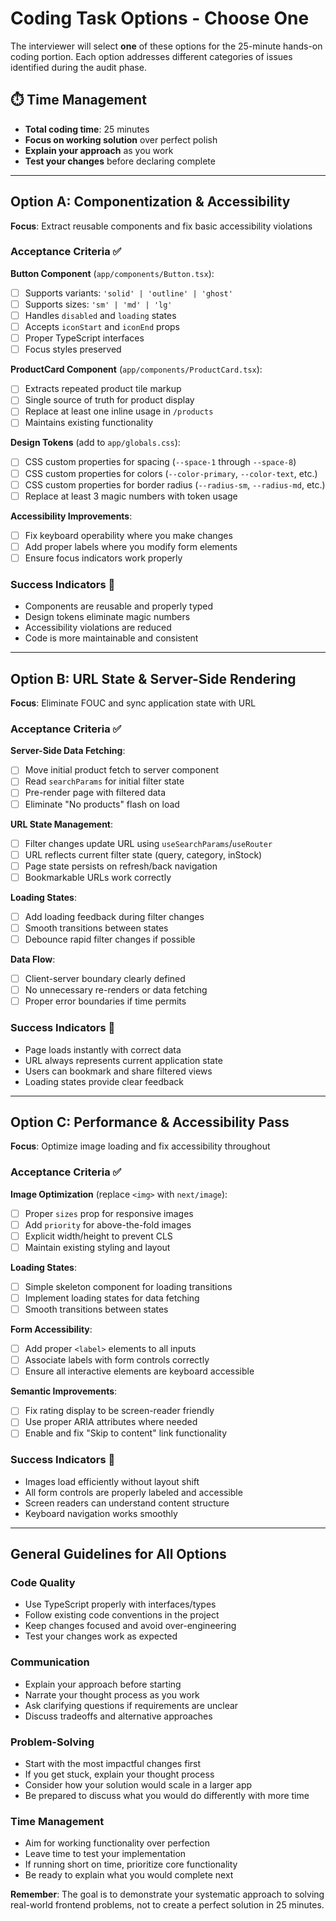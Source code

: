 # Coding Task Options - Choose One

The interviewer will select **one** of these options for the 25-minute hands-on coding portion. Each option addresses different categories of issues identified during the audit phase.

## ⏱️ Time Management
- **Total coding time**: 25 minutes
- **Focus on working solution** over perfect polish
- **Explain your approach** as you work
- **Test your changes** before declaring complete

---

## Option A: Componentization & Accessibility

**Focus**: Extract reusable components and fix basic accessibility violations

### Acceptance Criteria ✅

**Button Component** (`app/components/Button.tsx`):
- [ ] Supports variants: `'solid' | 'outline' | 'ghost'`
- [ ] Supports sizes: `'sm' | 'md' | 'lg'` 
- [ ] Handles `disabled` and `loading` states
- [ ] Accepts `iconStart` and `iconEnd` props
- [ ] Proper TypeScript interfaces
- [ ] Focus styles preserved

**ProductCard Component** (`app/components/ProductCard.tsx`):
- [ ] Extracts repeated product tile markup
- [ ] Single source of truth for product display
- [ ] Replace at least one inline usage in `/products`
- [ ] Maintains existing functionality

**Design Tokens** (add to `app/globals.css`):
- [ ] CSS custom properties for spacing (`--space-1` through `--space-8`)
- [ ] CSS custom properties for colors (`--color-primary`, `--color-text`, etc.)
- [ ] CSS custom properties for border radius (`--radius-sm`, `--radius-md`, etc.)
- [ ] Replace at least 3 magic numbers with token usage

**Accessibility Improvements**:
- [ ] Fix keyboard operability where you make changes
- [ ] Add proper labels where you modify form elements
- [ ] Ensure focus indicators work properly

### Success Indicators 🎯
- Components are reusable and properly typed
- Design tokens eliminate magic numbers
- Accessibility violations are reduced
- Code is more maintainable and consistent

---

## Option B: URL State & Server-Side Rendering

**Focus**: Eliminate FOUC and sync application state with URL

### Acceptance Criteria ✅

**Server-Side Data Fetching**:
- [ ] Move initial product fetch to server component
- [ ] Read `searchParams` for initial filter state
- [ ] Pre-render page with filtered data
- [ ] Eliminate "No products" flash on load

**URL State Management**:
- [ ] Filter changes update URL using `useSearchParams`/`useRouter`
- [ ] URL reflects current filter state (query, category, inStock)  
- [ ] Page state persists on refresh/back navigation
- [ ] Bookmarkable URLs work correctly

**Loading States**:
- [ ] Add loading feedback during filter changes
- [ ] Smooth transitions between states
- [ ] Debounce rapid filter changes if possible

**Data Flow**:
- [ ] Client-server boundary clearly defined
- [ ] No unnecessary re-renders or data fetching
- [ ] Proper error boundaries if time permits

### Success Indicators 🎯
- Page loads instantly with correct data
- URL always represents current application state
- Users can bookmark and share filtered views
- Loading states provide clear feedback

---

## Option C: Performance & Accessibility Pass

**Focus**: Optimize image loading and fix accessibility throughout

### Acceptance Criteria ✅

**Image Optimization** (replace `<img>` with `next/image`):
- [ ] Proper `sizes` prop for responsive images
- [ ] Add `priority` for above-the-fold images
- [ ] Explicit width/height to prevent CLS
- [ ] Maintain existing styling and layout

**Loading States**:
- [ ] Simple skeleton component for loading transitions
- [ ] Implement loading states for data fetching
- [ ] Smooth transitions between states

**Form Accessibility**:
- [ ] Add proper `<label>` elements to all inputs
- [ ] Associate labels with form controls correctly
- [ ] Ensure all interactive elements are keyboard accessible

**Semantic Improvements**:
- [ ] Fix rating display to be screen-reader friendly
- [ ] Use proper ARIA attributes where needed
- [ ] Enable and fix "Skip to content" link functionality

### Success Indicators 🎯
- Images load efficiently without layout shift
- All form controls are properly labeled and accessible
- Screen readers can understand content structure
- Keyboard navigation works smoothly

---

## General Guidelines for All Options

### Code Quality
- Use TypeScript properly with interfaces/types
- Follow existing code conventions in the project
- Keep changes focused and avoid over-engineering
- Test your changes work as expected

### Communication
- Explain your approach before starting
- Narrate your thought process as you work
- Ask clarifying questions if requirements are unclear
- Discuss tradeoffs and alternative approaches

### Problem-Solving
- Start with the most impactful changes first
- If you get stuck, explain your thought process
- Consider how your solution would scale in a larger app
- Be prepared to discuss what you would do differently with more time

### Time Management
- Aim for working functionality over perfection
- Leave time to test your implementation
- If running short on time, prioritize core functionality
- Be ready to explain what you would complete next

**Remember**: The goal is to demonstrate your systematic approach to solving real-world frontend problems, not to create a perfect solution in 25 minutes.